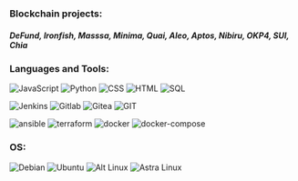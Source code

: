 ### Blockchain projects:
##### DeFund, Ironfish, Masssa, Minima, Quai, Aleo, Aptos, Nibiru, OKP4, SUI, Chia

### Languages and Tools:
![JavaScript](https://img.shields.io/badge/-JavaScript-090909?style=for-the-badge&logo=JavaScript&logoColor=E9D54D)
![Python](https://img.shields.io/badge/-Python-090909?style=for-the-badge&logo=python&logoColor=097CDB)
![CSS](https://img.shields.io/badge/-CSS-090909?style=for-the-badge&logo=css3&logoColor=E9D54D)
![HTML](https://img.shields.io/badge/-HTML-090909?style=for-the-badge&logo=html&logoColor=097CDB)
![SQL](https://img.shields.io/badge/-SQL-090909?style=for-the-badge&logo=sql&logoColor=097CDB)

![Jenkins](https://img.shields.io/badge/-Jenkins-090909?style=for-the-badge&logo=jenkins&logoColor=47C5FB)
![Gitlab](https://img.shields.io/badge/-Gitlab-090909?style=for-the-badge&logo=gitlab&logoColor=F8C52C)
![Gitea](https://img.shields.io/badge/-Gitea-090909?style=for-the-badge&logo=gitea&logoColor=F88C00)
![GIT](https://img.shields.io/badge/-GIT-090909?style=for-the-badge&logo=git&logoColor=6296CC)

![ansible](https://img.shields.io/badge/-ansible-090909?style=for-the-badge&logo=ansible&logoColor=6296CC)
![terraform](https://img.shields.io/badge/-ansible-090909?style=for-the-badge&logo=terraform&logoColor=6296CC)
![docker](https://img.shields.io/badge/-docker-090909?style=for-the-badge&logo=docker&logoColor=6296CC)
![docker-compose](https://img.shields.io/badge/-docker_compose-090909?style=for-the-badge&logo=docker&logoColor=6296CC)


### OS:

![Debian](https://img.shields.io/badge/-Debian-090909?style=for-the-badge&logo=debian&logoColor=E5D3FF)
![Ubuntu](https://img.shields.io/badge/-Ubuntu-090909?style=for-the-badge&logo=ubuntu&logoColor=E5D3FF)
![Alt Linux](https://img.shields.io/badge/-AltLinux-090909?style=for-the-badge&logo=linux&logoColor=E5D3FF)
![Astra Linux](https://img.shields.io/badge/-AstraLinux-090909?style=for-the-badge&logo=linux&logoColor=E5D3FF)



<!--

ansible
terraform

**pernatik/pernatik** is a ✨ _special_ ✨ repository because its `README.md` (this file) appears on your GitHub profile.

Here are some ideas to get you started:

- 🔭 I’m currently working on ...
- 🌱 I’m currently learning ...
- 👯 I’m looking to collaborate on ...
- 🤔 I’m looking for help with ...
- 💬 Ask me about ...
- 📫 How to reach me: ...
- 😄 Pronouns: ...
- ⚡ Fun fact: ...

DeFund
Ironfish
Masssa
Minima
Quai
Aleo
Aptos
Nibiru
OKP4
SUI

test
-->
